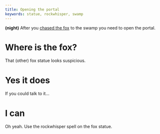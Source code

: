 ```yaml
---
title: Opening the portal
keywords: statue, rockwhisper, swamp
---
```


**(night)** After you [chased the fox](010-find-portal.md) to the swamp you need to open the portal.

# Where is the fox?
That (other) fox statue looks suspicious.

# Yes it does
If you could talk to it...

# I can
Oh yeah. Use the rockwhisper spell on the fox statue.
